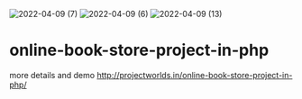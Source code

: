 ![2022-04-09 (7)](https://user-images.githubusercontent.com/87483774/162607448-5cc94299-3cd7-46df-95f8-b45598b629c4.png)
![2022-04-09 (6)](https://user-images.githubusercontent.com/87483774/162607463-8b5692ce-b408-4bc2-b780-856fd5fff3ed.png)
![2022-04-09 (13)](https://user-images.githubusercontent.com/87483774/162607329-f0faf07f-8114-4bd8-837c-68627376220d.png)
# online-book-store-project-in-php

more details and demo http://projectworlds.in/online-book-store-project-in-php/
